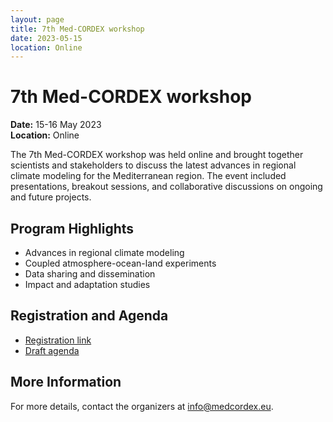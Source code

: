 ```yaml
---
layout: page
title: 7th Med-CORDEX workshop
date: 2023-05-15
location: Online
---
```


# 7th Med-CORDEX workshop

**Date:** 15-16 May 2023  
**Location:** Online

The 7th Med-CORDEX workshop was held online and brought together scientists and stakeholders to discuss the latest advances in regional climate modeling for the Mediterranean region. The event included presentations, breakout sessions, and collaborative discussions on ongoing and future projects.

## Program Highlights
- Advances in regional climate modeling
- Coupled atmosphere-ocean-land experiments
- Data sharing and dissemination
- Impact and adaptation studies

## Registration and Agenda
- [Registration link](#)
- [Draft agenda](#)

## More Information
For more details, contact the organizers at info@medcordex.eu.
